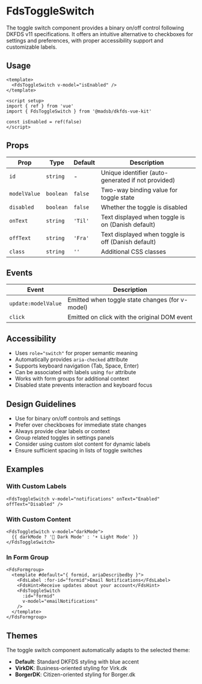 # FdsToggleSwitch

The toggle switch component provides a binary on/off control following DKFDS v11 specifications. It offers an intuitive alternative to checkboxes for settings and preferences, with proper accessibility support and customizable labels.

## Usage

```vue
<template>
  <FdsToggleSwitch v-model="isEnabled" />
</template>

<script setup>
import { ref } from 'vue'
import { FdsToggleSwitch } from '@madsb/dkfds-vue-kit'

const isEnabled = ref(false)
</script>
```

## Props

| Prop         | Type      | Default | Description                                        |
| ------------ | --------- | ------- | -------------------------------------------------- |
| `id`         | `string`  | -       | Unique identifier (auto-generated if not provided) |
| `modelValue` | `boolean` | `false` | Two-way binding value for toggle state             |
| `disabled`   | `boolean` | `false` | Whether the toggle is disabled                     |
| `onText`     | `string`  | `'Til'` | Text displayed when toggle is on (Danish default)  |
| `offText`    | `string`  | `'Fra'` | Text displayed when toggle is off (Danish default) |
| `class`      | `string`  | `''`    | Additional CSS classes                             |

## Events

| Event               | Description                                     |
| ------------------- | ----------------------------------------------- |
| `update:modelValue` | Emitted when toggle state changes (for v-model) |
| `click`             | Emitted on click with the original DOM event    |

## Accessibility

- Uses `role="switch"` for proper semantic meaning
- Automatically provides `aria-checked` attribute
- Supports keyboard navigation (Tab, Space, Enter)
- Can be associated with labels using `for` attribute
- Works with form groups for additional context
- Disabled state prevents interaction and keyboard focus

## Design Guidelines

- Use for binary on/off controls and settings
- Prefer over checkboxes for immediate state changes
- Always provide clear labels or context
- Group related toggles in settings panels
- Consider using custom slot content for dynamic labels
- Ensure sufficient spacing in lists of toggle switches

## Examples

### With Custom Labels

```vue
<FdsToggleSwitch v-model="notifications" onText="Enabled" offText="Disabled" />
```

### With Custom Content

```vue
<FdsToggleSwitch v-model="darkMode">
  {{ darkMode ? '🌙 Dark Mode' : '☀️ Light Mode' }}
</FdsToggleSwitch>
```

### In Form Group

```vue
<FdsFormgroup>
  <template #default="{ formid, ariaDescribedby }">
    <FdsLabel :for-id="formid">Email Notifications</FdsLabel>
    <FdsHint>Receive updates about your account</FdsHint>
    <FdsToggleSwitch 
      :id="formid" 
      v-model="emailNotifications" 
    />
  </template>
</FdsFormgroup>
```

## Themes

The toggle switch component automatically adapts to the selected theme:

- **Default**: Standard DKFDS styling with blue accent
- **VirkDK**: Business-oriented styling for Virk.dk
- **BorgerDK**: Citizen-oriented styling for Borger.dk

